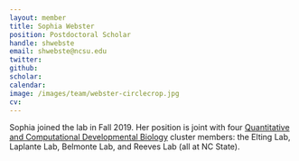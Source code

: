 ```yaml
---
layout: member
title: Sophia Webster
position: Postdoctoral Scholar
handle: shwebste
email: shwebste@ncsu.edu
twitter:
github:
scholar:
calendar:
image: /images/team/webster-circlecrop.jpg
cv:
---
```


Sophia joined the lab in Fall 2019. Her position is joint with four [Quantitative and Computational Developmental Biology](https://qcdb.ncsu.edu/) cluster members: the Elting Lab, Laplante Lab, Belmonte Lab, and Reeves Lab (all at NC State). 